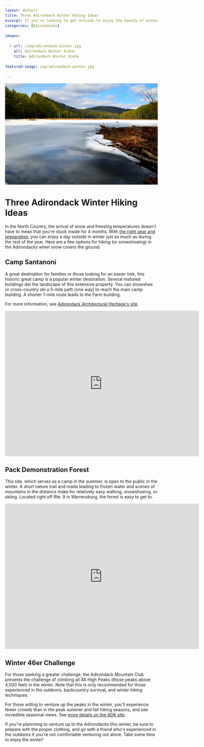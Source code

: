 ```yaml
---
layout: default
title: Three Adirondack Winter Hiking Ideas
excerpt: If you're looking to get outside to enjoy the beauty of winter, explore these options in the Adirondacks
categories: [Adirondacks]

images:

  - url: /img/adirondack-winter.jpg
    alt: Adirondack Winter Scene
    title: Adirondack Winter Scene

featured-image: img/adirondack-winter.jpg

---
```


<img class="pure-img-responsive" src="/img/adirondack-winter.jpg" alt="Adirondack Winter">

<h1>Three Adirondack Winter Hiking Ideas</h1>

<p>In the North Country, the arrival of snow and freezing temperatures doesn't have to mean that you're stuck inside for 4 months. With <a href="http://newyorktrailheads.com/2017/01/14/Winter-Hiking-Tips.html">the right gear and preparation</a>, you can enjoy a day outside in winter just as much as during the rest of the year. Here are a few options for hiking (or snowshoeing) in the Adirondacks when snow covers the ground.</p>

<h2>Camp Santanoni</h2>

<p>A great destination for families or those looking for an easier trek, this historic great camp is a popular winter destination. Several restored buildings dot the landscape of this extensive property. You can snowshoe or cross-country ski a 5-mile path (one way) to reach the main camp building. A shorter 1-mile route leads to the Farm building.</p>

<p>For more information, see <a href="https://www.aarch.org/santanoni/">Adirondack Architectural Heritage's site</a>.

<div class="google-maps">
<iframe src="https://www.google.com/maps/embed?pb=!1m18!1m12!1m3!1d2870.8083062731516!2d-74.16565588479257!3d43.98401367911133!2m3!1f0!2f0!3f0!3m2!1i1024!2i768!4f13.1!3m3!1m2!1s0x4ccad63096790673%3A0x7cc9c4e9f5fa8e6d!2sCamp+Santanoni+Historic+Area!5e0!3m2!1sen!2sus!4v1549419605024" width="640" height="480" frameborder="0" style="border:0" allowfullscreen></iframe></div>

<h2>Pack Demonstration Forest</h2>

<p>This site, which serves as a camp in the summer, is open to the public in the winter. A short nature trail and roads leading to frozen water and scenes of mountains in the distance make for relatively easy walking, snowshoeing, or skiing. Located right off Rte. 9 in Warrensburg, the forest is easy to get to.</p>
<div class="google-maps">
<iframe src="https://www.google.com/maps/embed?pb=!1m14!1m8!1m3!1d11567.094697050867!2d-73.8058205!3d43.5487595!3m2!1i1024!2i768!4f13.1!3m3!1m2!1s0x0%3A0xc4e73277a2425433!2sPack+Demonstration+Forest!5e0!3m2!1sen!2sus!4v1549419522509" width="640" height="480" frameborder="0" style="border:0" allowfullscreen></iframe></div>

<h2>Winter 46er Challenge</h2>

<p>For those seeking a greater challenge, the Adirondack Mountain Club presents the challenge of climbing all 46 High Peaks (those peaks above 4,000 feet) in the winter. Note that this is only recommended for those experienced in the outdoors, backcountry survival, and winter hiking techniques.</p> 

<p>For those willing to venture up the peaks in the winter, you'll experience fewer crowds than in the peak summer and fall hiking seasons, and see incredible seasonal views. See <a href="http://www.adk46er.org/winter-46ers.html">more details on the ADK site</a>.</p>

<p>If you're plannning to venture up to the Adirondacks this winter, be sure to prepare with the proper clothing, and go with a friend who's experienced in the outdoors if you're not comfortable venturing out alone. Take some time to enjoy the winter!</p>